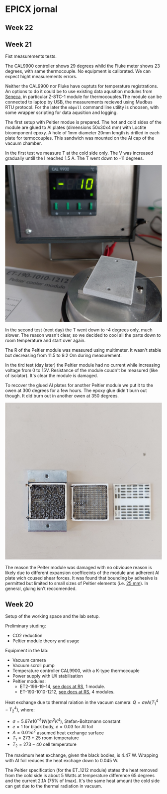 # EPICX jornal
## Week 22
## Week 21
Fist measurements tests.

The CAL9900 controller shows 29 degrees whild the Fluke meter shows 23 degrees, with same thermocouple. No equipment is calibrated. We can expect hight measurements errors.

Neither the CAL9900 nor Fluke have ouptuts for temperature registrations. An options to do it could be to use existing data aqusition modules from [Seneca](https://www.seneca.it/), in particular Z-8TC-1 module for thermocouples.The module can be connected to laptop by USB, the measurements recieved using Mudbus RTU protocol. For the later the `mbpoll` command line utility is choosen, with some wrapper scripting for data aqusition and logging.

The first setup with Peltier modue is prepared. The hot and cold sides of the module are glued to Al plates (dimensions 50x30x4 mm) with Loctite bicomponent epoxy. A hole of 1mm diameter 20mm length is drilled in each plate for termocouples. This sandwich was mounted on the Al cap of the vacuum chamber.

In the first test we measure T at the cold side only. The V was increased gradually untill the I reached 1.5 A. The T went down to -11 degrees.

![Fist test of a Peltier module](img/20240521_125408.jpg)

In the second test (next day) the T went down to -4 degrees only, much slower. The reason wasn't clear, so we decided to cool all the parts down to room temperature and start over again.

The R of the Peltier module was measured using multimeter. It wasn't stable but decreasing from 11.5 to 9.2 Om during measurement.

In the tird test (day later) the Peltier module had no current while increasing voltage from 0 to 15V. Resistance of the module coudn't be measured (like of isolator). It's clear the module is damaged.

To recover the glued Al plates for another Peltier module we put it to the owen at 300 degrees for a few hours. The epoxy glue didn't burn out though. It did burn out in another owen at 350 degrees.

![Internals of a Peltier module](img/20240524_101106.jpg)

The reason the Pelter module was damaged with no obviouse reason is likely due to different expansion coefficeints of the module and adherent Al plate wich coused shear forces. It was found that bounding by adhesive is permitted but limited to small sizes of Peltier elements (i.e. [25 mm](https://customthermoelectric.com/tech-info/install/tec-installation.html)). In general, gluing isn't reccomended.


## Week 20
Setup of the working space and the lab setup.

Preliminary studing:
* CO2 reduction
* Peltier module theory and usage

Equipment in the lab:
* Vacuum camera 
* Vacuum scroll pump
* Temperature controller CAL9900, with a K-type thermocouple 
* Power supply with U/I stabilisation
* Peltier modules:
    * ET2-196-19-14, [see docs at RS](https://docs.rs-online.com/f6bf/A700000008614874.pdf), 1 module.
    * ET-190-1010-1212, [see docs at RS](https://it.rs-online.com/web/p/moduli-peltier/4901430), 4 modules.

Heat exchange due to thermal raiation in the vacuum camera:
$Q = \sigma e A (T_1^4 - T_2^4)$, where:
* $\sigma = 5.67e10^{-8} W/(m^2 K^4)$, Stefan-Boltzmann constant
* $e = 1$ for black body, $e = 0.03$ for Al foil
* $A = 0.01 m^2$ assumed heat exchange surface
* $T_1 = 273 + 25$ room temperature
* $T_2 = 273 - 40$ cell temperature

The maximum heat exchange, given the black bodies, is 4.47 W. Wrapping with Al foil reduces the heat exchage down to 0.045 W.

The Peltier specification (for the ET..1212 module) states the heat removed from the cold side is about 5 Watts at temperature difference 65 degrees and the current 2.1A (75% of Imax). It's the same heat amount the cold side can get due to the thermal radiation in vacuum.
